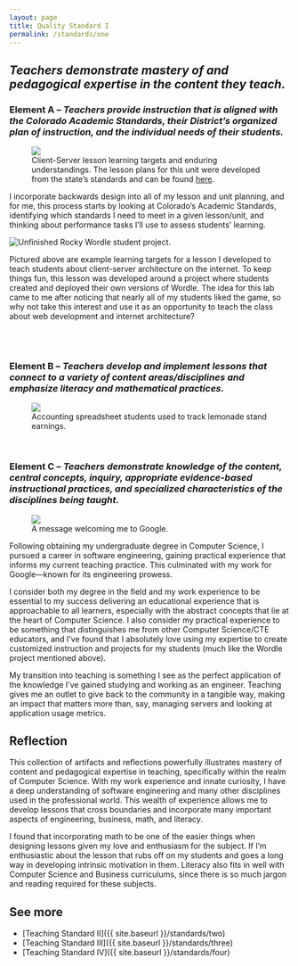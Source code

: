 ```yaml
---
layout: page
title: Quality Standard I
permalink: /standards/one
---
```


## _Teachers demonstrate mastery of and pedagogical expertise in the content they teach._

### Element A – _Teachers provide instruction that is aligned with the Colorado Academic Standards, their District’s organized plan of instruction, and the individual needs of their students._

<figure>
	<img src="{{ site.baseurl }}/images/client-server-lesson.png">
	<figcaption>Client-Server lesson learning targets and enduring understandings. The lesson plans for this unit were developed from the state’s standards and can be found <a href="https://drive.google.com/drive/folders/1wfnyN2uteld8psmBlKYPwbFbyTGA5py2?usp=drive_link">here</a>.</figcaption>
</figure>

I incorporate backwards design into all of my lesson and unit planning, and for me, this process starts by looking at Colorado’s Academic Standards, identifying which standards I need to meet in a given lesson/unit, and thinking about performance tasks I’ll use to assess students’ learning.

<img class="inline-image right" src="{{ site.baseurl }}/images/rocky-wordle.png" alt="Unfinished Rocky Wordle student project.">

Pictured above are example learning targets for a lesson I developed to teach students about client-server architecture on the internet. To keep things fun, this lesson was developed around a project where students created and deployed their own versions of Wordle. The idea for this lab came to me after noticing that nearly all of my students liked the game, so why not take this interest and use it as an opportunity to teach the class about web development and internet architecture?

<br>
<br>

### Element B – _Teachers develop and implement lessons that connect to a variety of content areas/disciplines and emphasize literacy and mathematical practices._

<figure>
	<img src="{{ site.baseurl }}/images/accounting-sheet.png">
	<figcaption>Accounting spreadsheet students used to track lemonade stand earnings.</figcaption>
</figure>

<br>

### Element C – _Teachers demonstrate knowledge of the content, central concepts, inquiry, appropriate evidence-based instructional practices, and specialized characteristics of the disciplines being taught._

<figure>
	<img src="{{ site.baseurl }}/images/welcome-to-google.jpg">
	<figcaption>A message welcoming me to Google.</figcaption>
</figure>

Following obtaining my undergraduate degree in Computer Science, I pursued a career in software engineering, gaining practical experience that informs my current teaching practice. This culminated with my work for Google—known for its engineering prowess.

I consider both my degree in the field and my work experience to be essential to my success delivering an educational experience that is approachable to all learners, especially with the abstract concepts that lie at the heart of Computer Science. I also consider my practical experience to be something that distinguishes me from other Computer Science/CTE educators, and I’ve found that I absolutely love using my expertise to create customized instruction and projects for my students (much like the Wordle project mentioned above).

My transition into teaching is something I see as the perfect application of the knowledge I’ve gained studying and working as an engineer. Teaching gives me an outlet to give back to the community in a tangible way, making an impact that matters more than, say, managing servers and looking at application usage metrics.

## Reflection

This collection of artifacts and reflections powerfully illustrates mastery of content and pedagogical expertise in teaching, specifically within the realm of Computer Science. With my work experience and innate curiosity, I have a deep understanding of software engineering and many other disciplines used in the professional world. This wealth of experience allows me to develop lessons that cross boundaries and incorporate many important aspects of engineering, business, math, and literacy.

I found that incorporating math to be one of the easier things when designing lessons given my love and enthusiasm for the subject. If I’m enthusiastic about the lesson that rubs off on my students and goes a long way in developing intrinsic motivation in them. Literacy also fits in well with Computer Science and Business curriculums, since there is so much jargon and reading required for these subjects.


## See more

- [Teaching Standard II]({{ site.baseurl }}/standards/two)
- [Teaching Standard III]({{ site.baseurl }}/standards/three)
- [Teaching Standard IV]({{ site.baseurl }}/standards/four)
